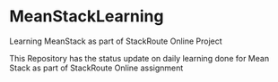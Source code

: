 # MeanStackLearning
Learning MeanStack as part of StackRoute Online Project


This Repository has the status update on daily learning done for Mean Stack as part of StackRoute Online assignment
